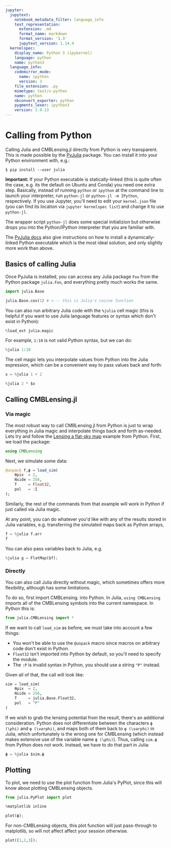 ```yaml
---
jupyter:
  jupytext:
    notebook_metadata_filter: language_info
    text_representation:
      extension: .md
      format_name: markdown
      format_version: '1.3'
      jupytext_version: 1.14.4
  kernelspec:
    display_name: Python 3 (ipykernel)
    language: python
    name: python3
  language_info:
    codemirror_mode:
      name: ipython
      version: 3
    file_extension: .py
    mimetype: text/x-python
    name: python
    nbconvert_exporter: python
    pygments_lexer: ipython3
    version: 3.9.13
---
```


# Calling from Python


Calling Julia and CMBLensing.jl directly from Python is very transparent. This is made possible by the [PyJulia](https://pyjulia.readthedocs.io/en/latest/index.html) package. You can install it into your Python environment with, e.g.:

```shell
$ pip install --user julia
```


**Important:** If your Python executable is statically-linked (this is quite often the case, e.g. its the default on Ubuntu and Conda) you need one extra step. Basically, instead of running `python` or `ipython` at the command line to launch your interpreter, run `python-jl`  or `python-jl -m IPython`, respectively. If you use Jupyter, you'll need to edit your `kernel.json` file (you can find its location via `jupyter kernelspec list`) and change it to use `python-jl`.

The wrapper script `python-jl` does some special initializion but otherwise drops you into the Python/IPython interpreter that you are familiar with. 

The [PyJulia docs](https://pyjulia.readthedocs.io/en/latest/troubleshooting.html#your-python-interpreter-is-statically-linked-to-libpython) also give instructions on how to install a dynamically-linked Python executable which is the most ideal solution, and only slightly more work than above.


## Basics of calling Julia


Once PyJulia is installed, you can access any Julia package `Foo` from the Python package `julia.Foo`, and everything pretty much works the same.

```python
import julia.Base
```

```python
julia.Base.cos(1) # <--- this is Julia's cosine function
```

You can also run arbitrary Julia code with the `%julia` cell magic (this is helpful if you want to use Julia language features or syntax which don't exist in Python):

```python
%load_ext julia.magic
```

For example, `1:10` is not valid Python syntax, but we can do:

```python
%julia 1:10
```

The cell magic lets you interpolate values from Python into the Julia expression, which can be a convenient way to pass values back and forth:

```python
x = %julia 1 + 2
```

```python
%julia 2 * $x
```

## Calling CMBLensing.jl


### Via magic


The most robust way to call CMBLensing.jl from Python is just to wrap everything in Julia magic and interpolate things back and forth as-needed. Lets try and follow the [Lensing a flat-sky map](../01_lense_a_map/) example from Python. First, we load the package:

```julia
using CMBLensing
```

Next, we simulate some data:

```julia
@unpack f,ϕ = load_sim(
    θpix  = 2,
    Nside = 256,
    T     = Float32,
    pol   = :I
);
```

Similarly, the rest of the commands from that example will work in Python if just called via Julia magic.


At any point, you can do whatever you'd like with any of the results stored in Julia variables, e.g. transferring the simulated maps back as Python arrays,

```python
f = %julia f.arr
f
```

You can also pass variables back to Julia, e.g.

```python
%julia g = FlatMap($f);
```

### Directly


You can also call Julia directly without magic, which sometimes offers more flexibility, although has some limitations. 

To do so, first import CMBLensing. into Python. In Julia, `using CMBLensing` imports all of the CMBLensing symbols into the current namespace. In Python this is:

```python
from julia.CMBLensing import *
```

If we want to call `load_sim` as before, we must take into account a few things:

* You won't be able to use the `@unpack` macro since macros on arbitrary code don't exist in Python.
* `Float32` isn't imported into Python by default, so you'll need to specify the module. 
* The `:P` is invalid syntax in Python, you should use a string `"P"` instead. 

Given all of that, the call will look like:

```python
sim = load_sim(
    θpix  = 2, 
    Nside = 256, 
    T     = julia.Base.Float32, 
    pol   = "P"
)
```

If we wish to grab the lensing potential from the result, there's an additional consideration. Python does not differentiate between the characters `ϕ (\phi)` and `φ (\varphi)`, and maps both of them back to `φ (\varphi)` in Julia, which unfortunately is the wrong one for CMBLensing (which instead makes extensive use of the variable name `ϕ (\phi)`). Thus, calling `sim.ϕ` from Python does not work. Instead, we have to do that part in Julia:

```python
ϕ = %julia $sim.ϕ
```

## Plotting


To plot, we need to use the plot function from Julia's PyPlot, since this will know about plotting CMBLensing objects. 

```python
from julia.PyPlot import plot
```

```python
%matplotlib inline
```

```python
plot(ϕ);
```

For non-CMBLensing objects, this plot function will just pass-through to matplotlib, so will not affect affect your session otherwise.

```python
plot([1,2,3]);
```
